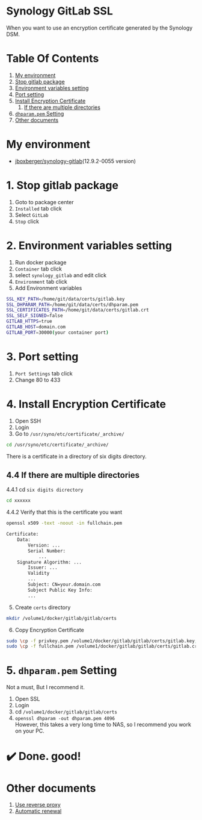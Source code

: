 # Synology GitLab SSL
When you want to use an encryption certificate generated by the Synology DSM.
# Table Of Contents
1. [My environment](#My-environment)
2. [Stop gitlab package](#1-Stop-gitlab-package)
3. [Environment variables setting](#2-Environment-variables-setting)
4. [Port setting](#3-Port-setting)
5. [Install Encryption Certificate](#4-Install-Encryption-Certificate)
    1. [If there are multiple directories](#44-If-there-are-multiple-directories)
6. [`dhparam.pem` Setting](#5-dhparam.pem-Setting)
7. [Other documents](#Other-documents)
# My environment
+ [jboxberger/synology-gitlab](https://github.com/jboxberger/synology-gitlab)(12.9.2-0055 version)

# 1. Stop gitlab package
1. Goto to package center
2. `Installed` tab click
3. Select `GitLab`
4. `Stop` click

# 2. Environment variables setting
1. Run docker package
2. `Container` tab click
3. select `synology_gitlab` and edit click
4. `Environment` tab click
5. Add Environment variables
``` bash
SSL_KEY_PATH=/home/git/data/certs/gitlab.key
SSL_DHPARAM_PATH=/home/git/data/certs/dhparam.pem
SSL_CERTIFICATES_PATH=/home/git/data/certs/gitlab.crt
SSL_SELF_SIGNED=false
GITLAB_HTTPS=true
GITLAB_HOST=domain.com
GITLAB_PORT=30000(your container port)
```
# 3. Port setting
1. `Port Settings` tab click
2. Change 80 to 433

# 4. Install Encryption Certificate
1. Open SSH
2. Login
3. Go to `/usr/syno/etc/certificate/_archive/`
``` bash
cd /usr/syno/etc/certificate/_archive/
```
There is a certificate in a directory of six digits directory.  
## 4.4 If there are multiple directories
4.4.1 cd `six digits dicrectory`
``` bash
cd xxxxxx
```
4.4.2 Verify that this is the certificate you want
``` bash
openssl x509 -text -noout -in fullchain.pem
```
``` bash
Certificate:
    Data:
        Version: ...
        Serial Number:
            ...
    Signature Algorithm: ...
        Issuer: ...
        Validity
        ...
        Subject: CN=your.domain.com
        Subject Public Key Info:
        ...
```
5. Create `certs` directory
``` bash
mkdir /volume1/docker/gitlab/gitlab/certs
```
6. Copy Encryption Certificate
``` bash
sudo \cp -f privkey.pem /volume1/docker/gitlab/gitlab/certs/gitlab.key;
sudo \cp -f fullchain.pem /volume1/docker/gitlab/gitlab/certs/gitlab.crt;
```
# 5. `dhparam.pem` Setting
Not a must, But I recommend it.
1. Open SSL
2. Login
3. cd `/volume1/docker/gitlab/gitlab/certs`
4. `openssl dhparam -out dhparam.pem 4096`  
However, this takes a very long time to NAS, so I recommend you work on your PC.

# ✔️ Done. good!


# Other documents
1. [Use reverse proxy](./reverse_proxy.md)
2. [Automatic renewal](./automatic_renewal.md)
